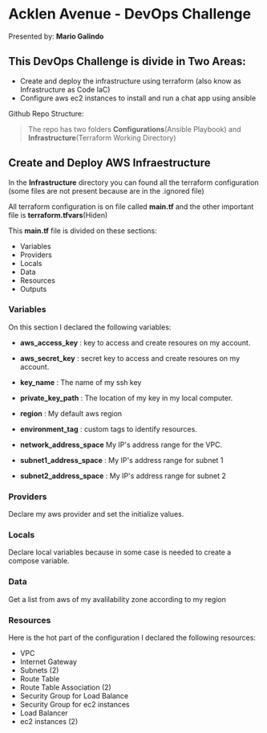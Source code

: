 # Acklen Avenue - DevOps Challenge
Presented by: **Mario Galindo**

## This DevOps Challenge is divide in Two Areas:
- Create and deploy the infrastructure using terraform (also know as Infrastructure as Code IaC)
- Configure aws ec2 instances to install and run a chat app using ansible

Github Repo Structure:
> The repo has two folders **Configurations**(Ansible Playbook) and **Infrastructure**(Terraform Working Directory) 

## Create and Deploy AWS Infraestructure

In the **Infrastructure** directory you can found all the terraform configuration (some files are not present because are in the .ignored file)

All terraform configuration is on file called **main.tf** and the other important file is **terraform.tfvars**(Hiden)

This **main.tf** file is divided on these sections:

- Variables
- Providers
- Locals
- Data
- Resources
- Outputs

### Variables

On this section I declared the following variables:

- **aws_access_key** : key to access and create resoures on my account.
- **aws_secret_key** : secret key to access and create resoures on my account.
- **key_name** : The name of my ssh key
- **private_key_path** : The location of my key in my local computer.
- **region** : My default aws region
- **environment_tag** : custom tags to identify resources.

- **network_address_space** My IP's address range for the VPC.
- **subnet1_address_space** : My IP's address range for subnet 1
- **subnet2_address_space** : My IP's address range for subnet 2

### Providers

Declare my aws provider and set the initialize values.

### Locals

Declare local variables because in some case is needed to create a compose variable.

### Data

Get a list from aws of my avalilability zone according to my region

### Resources

Here is the hot part of the configuration I declared the following resources:

- VPC
- Internet Gateway
- Subnets (2)
- Route Table
- Route Table Association (2)
- Security Group for Load Balance
- Security Group for ec2 instances
- Load Balancer
- ec2 instances (2)




